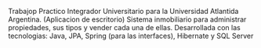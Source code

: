Trabajop Practico Integrador Universitario para la Universidad Atlantida Argentina. (Aplicacion de escritorio)
Sistema inmobiliario para administrar propiedades, sus tipos y vender cada una  de ellas.
Desarrollada con las tecnologias: Java, JPA, Spring (para las interfaces), Hibernate y SQL Server
